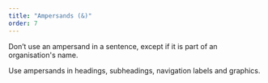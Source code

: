 ```yaml
---
title: "Ampersands (&)"
order: 7
---
```


Don’t use an ampersand in a sentence, except if it is part of an organisation's name.

Use ampersands in headings, subheadings, navigation labels and graphics.
